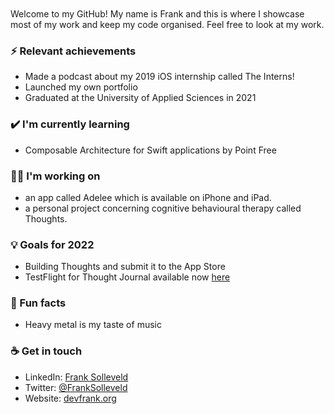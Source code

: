 <br>
<br>
Welcome to my GitHub! My name is Frank and this is where I showcase most of my work and keep my code organised. Feel free to look at my work.

### ⚡ Relevant achievements
- Made a podcast about my 2019 iOS internship called The Interns!
- Launched my own portfolio
- Graduated at the University of Applied Sciences in 2021 


### ✔️ I'm currently learning
- Composable Architecture for Swift applications by Point Free

### 👩‍💻 I'm working on
- an app called Adelee which is available on iPhone and iPad.
- a personal project concerning cognitive behavioural therapy called Thoughts.

### 💡 Goals for 2022
- Building Thoughts and submit it to the App Store
- TestFlight for Thought Journal available now [here](https://t.co/ssoPWFERNE)

### 🌴 Fun facts
- Heavy metal is my taste of music

### ☕ Get in touch
- LinkedIn: <a href = "https://www.linkedin.com/in/frank-solleveld-11017b138">Frank Solleveld</a>
- Twitter: <a href = "https://twitter.com/FrankSolleveld">@FrankSolleveld</a>
- Website: <a href = "https://devfrank.org">devfrank.org</a>
<br>
<br>
